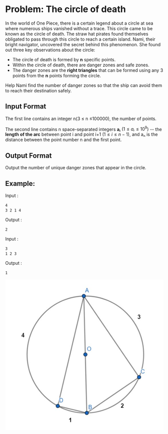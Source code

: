 # Problem:  The circle of death


In the world of One Piece, there is a certain legend about a circle at sea where numerous ships vanished without a trace. This circle came to be known as the circle of death.
The straw hat pirates found themselves obligated to pass through this circle to reach a certain island.
Nami, their bright navigator, uncovered the secret behind this phenomenon.
She found out three key observations about the circle:
- The circle of death is formed by **n** specific points.
- Within the circle of death, there are danger zones and safe zones.
- The danger zones are the **right triangles** that can be formed using any 3 points from the **n** points forming the circle. 

Help Nami find the number of danger zones so that the ship can avoid them to reach their destination safely.

## Input Format


The first line contains an integer n(3 ≤ n ≤100000), the number of points.

The second line contains n space-separated integers **aᵢ**  $(1≤aᵢ≤10^9)$ -- the **length of the arc** between point i and point i+1 $(1≤i≤n−1)$, and aₙ is the distance between the point number n and the first point.

## Output Format
Output the number of unique danger zones that appear in the circle.

## Example:

Input :

```
4
3 2 1 4
```

Output :

```
2
```

Input :

```
3
1 2 3
```

Output :

```
1
```



![Illustration](./illustration.jpg)
